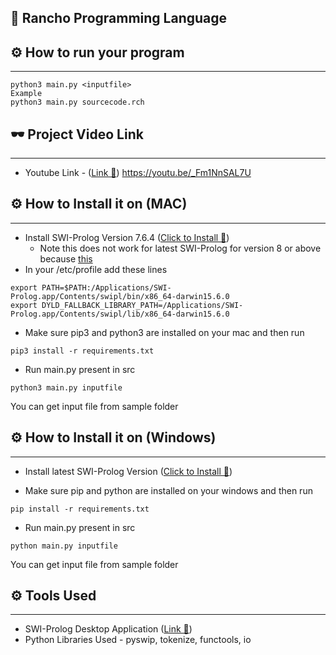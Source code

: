 ## 🎈 Rancho Programming Language

## ⚙  How to run your program
------------------
``` 
python3 main.py <inputfile>
Example 
python3 main.py sourcecode.rch
``` 

## 🕶  Project Video Link
------------------
* Youtube Link - ([Link 🚀]()) 
https://youtu.be/_Fm1NnSAL7U

## ⚙  How to Install it on (MAC)
------------------

* Install SWI-Prolog Version 7.6.4 ([Click to Install 🚀](https://www.swi-prolog.org/download/stable/bin/SWI-Prolog-7.6.4.dmg)) 
	* Note this does not work for latest SWI-Prolog for version 8 or above because [this](https://github.com/yuce/pyswip/issues/17)
* In your /etc/profile add these lines 
```
export PATH=$PATH:/Applications/SWI-Prolog.app/Contents/swipl/bin/x86_64-darwin15.6.0
export DYLD_FALLBACK_LIBRARY_PATH=/Applications/SWI-Prolog.app/Contents/swipl/lib/x86_64-darwin15.6.0
``` 
* Make sure pip3 and python3 are installed on your mac and then run
```
pip3 install -r requirements.txt
```
* Run main.py present in src
``` 
python3 main.py inputfile
``` 
You can get input file from sample folder

## ⚙  How to Install it on (Windows)
------------------

* Install latest SWI-Prolog Version ([Click to Install 🚀](https://www.swi-prolog.org/download/stable/bin/swipl-8.0.3-1.x64.exe.envelope)) 

* Make sure pip and python are installed on your windows and then run
```
pip install -r requirements.txt
```
* Run main.py present in src
``` 
python main.py inputfile
``` 
You can get input file from sample folder


## ⚙  Tools Used
------------------
* SWI-Prolog Desktop Application ([Link 🚀](https://www.swi-prolog.org/download/stable/)) 
* Python Libraries Used - pyswip, tokenize, functools, io

